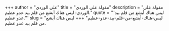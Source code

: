 +++
author = "علي الوردي"
title = "مقولة علي الوردي"
description = "مقولة علي الوردي: ليس هناك أبشع من قلم بيد عدو عظيم."
quote = '''ليس هناك أبشع من قلم بيد عدو عظيم.'''
slug = "ليس-هناك-أبشع-من-قلم-بيد-عدو-عظيم"
+++
ليس هناك أبشع من قلم بيد عدو عظيم.
